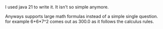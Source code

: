 I used java 21 to write it.
It isn't so simple anymore.

Anyways supports large math formulas instead of a simple single question.
for example 6+6*7^2 comes out as 300.0 as it follows the calculus rules.

